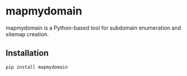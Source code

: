 # mapmydomain

mapmydomain is a Python-based tool for subdomain enumeration and sitemap creation.

## Installation

```bash
pip install mapmydomain
